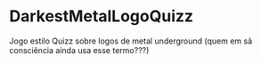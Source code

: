 # DarkestMetalLogoQuizz
Jogo estilo Quizz sobre logos de metal underground (quem em sã consciência ainda usa esse termo???)
